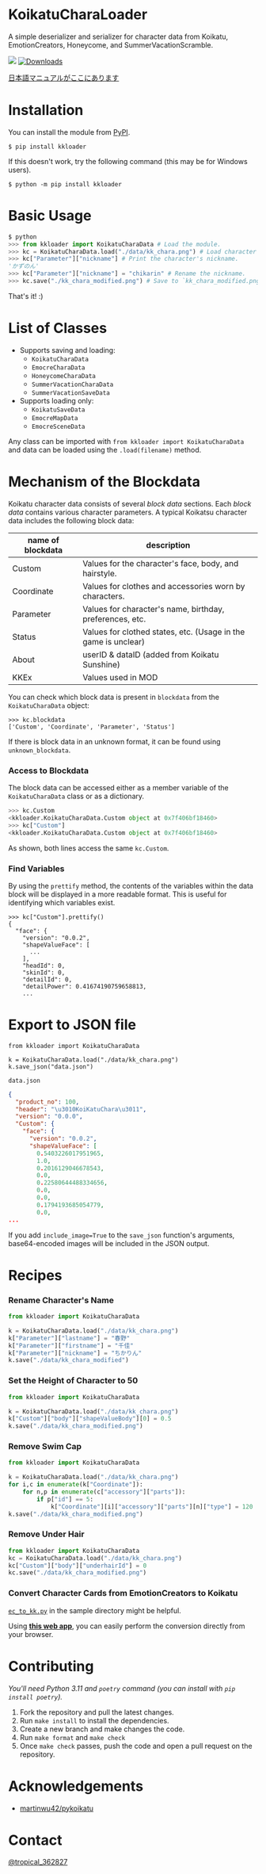 # KoikatuCharaLoader
A simple deserializer and serializer for character data from Koikatu, EmotionCreators, Honeycome, and SummerVacationScramble.

[![](https://img.shields.io/pypi/v/kkloader)](https://pypi.org/project/kkloader/)
[![Downloads](https://static.pepy.tech/badge/kkloader)](https://pepy.tech/project/kkloader)

[日本語マニュアルがここにあります](README.ja.md)

# Installation
You can install the module from [PyPI](https://pypi.org/project/kkloader/).
```
$ pip install kkloader
```
If this doesn't work, try the following command (this may be for Windows users).
```
$ python -m pip install kkloader
```

# Basic Usage
```python
$ python
>>> from kkloader import KoikatuCharaData # Load the module.
>>> kc = KoikatuCharaData.load("./data/kk_chara.png") # Load character data.
>>> kc["Parameter"]["nickname"] # Print the character's nickname.
'かずのん'
>>> kc["Parameter"]["nickname"] = "chikarin" # Rename the nickname.
>>> kc.save("./kk_chara_modified.png") # Save to `kk_chara_modified.png`.
```
That's it! :)

# List of Classes

- Supports saving and loading:
  - `KoikatuCharaData`
  - `EmocreCharaData`
  - `HoneycomeCharaData`
  - `SummerVacationCharaData`
  - `SummerVacationSaveData`
- Supports loading only:
  - `KoikatuSaveData`
  - `EmocreMapData`
  - `EmocreSceneData`

Any class can be imported with `from kkloader import KoikatuCharaData` and data can be loaded using the `.load(filename)` method.

# Mechanism of the Blockdata

Koikatu character data consists of several *block data* sections. Each *block data* contains various character parameters. A typical Koikatsu character data includes the following block data:

| name of blockdata | description                                                  |
| ----------------- | ------------------------------------------------------------ |
| Custom            | Values for the character's face, body, and hairstyle.        |
| Coordinate        | Values for clothes and accessories worn by characters.       |
| Parameter         | Values for character's name, birthday, preferences, etc.     |
| Status            | Values for clothed states, etc. (Usage in the game is unclear) |
| About             | userID & dataID (added from Koikatu Sunshine)                |
| KKEx              | Values used in MOD                                           |

You can check which block data is present in `blockdata` from the `KoikatuCharaData` object:
```
>>> kc.blockdata
['Custom', 'Coordinate', 'Parameter', 'Status']
```
If there is block data in an unknown format, it can be found using `unknown_blockdata`.

### Access to Blockdata
The block data can be accessed either as a member variable of the `KoikatuCharaData` class or as a dictionary.
```python
>>> kc.Custom
<kkloader.KoikatuCharaData.Custom object at 0x7f406bf18460>
>>> kc["Custom"]
<kkloader.KoikatuCharaData.Custom object at 0x7f406bf18460>
```
As shown, both lines access the same `kc.Custom`.

### Find Variables

By using the `prettify` method, the contents of the variables within the data block will be displayed in a more readable format.
This is useful for identifying which variables exist.
```
>>> kc["Custom"].prettify()
{
  "face": {
    "version": "0.0.2",
    "shapeValueFace": [
      ...
    ],
    "headId": 0,
    "skinId": 0,
    "detailId": 0,
    "detailPower": 0.41674190759658813,
    ...
```

# Export to JSON file
```
from kkloader import KoikatuCharaData

k = KoikatuCharaData.load("./data/kk_chara.png")
k.save_json("data.json") 
```

`data.json`
```data.json
{
  "product_no": 100,
  "header": "\u3010KoiKatuChara\u3011",
  "version": "0.0.0",
  "Custom": {
    "face": {
      "version": "0.0.2",
      "shapeValueFace": [
        0.5403226017951965,
        1.0,
        0.2016129046678543,
        0.0,
        0.22580644488334656,
        0.0,
        0.0,
        0.1794193685054779,
        0.0,
...
```
If you add `include_image=True` to the `save_json` function's arguments, base64-encoded images will be included in the JSON output.

# Recipes

### Rename Character's Name
```python
from kkloader import KoikatuCharaData

k = KoikatuCharaData.load("./data/kk_chara.png")
k["Parameter"]["lastname"] = "春野"
k["Parameter"]["firstname"] = "千佳"
k["Parameter"]["nickname"] = "ちかりん"
k.save("./data/kk_chara_modified")
```

### Set the Height of Character to 50
```python
from kkloader import KoikatuCharaData

k = KoikatuCharaData.load("./data/kk_chara.png")
k["Custom"]["body"]["shapeValueBody"][0] = 0.5
k.save("./data/kk_chara_modified.png")  
```

### Remove Swim Cap
```python
from kkloader import KoikatuCharaData

k = KoikatuCharaData.load("./data/kk_chara.png")
for i,c in enumerate(k["Coordinate"]):
    for n,p in enumerate(c["accessory"]["parts"]):
        if p["id"] == 5:
            k["Coordinate"][i]["accessory"]["parts"][n]["type"] = 120
k.save("./data/kk_chara_modified.png")  
```

### Remove Under Hair
```python
from kkloader import KoikatuCharaData
kc = KoikatuCharaData.load("./data/kk_chara.png")
kc["Custom"]["body"]["underhairId"] = 0
kc.save("./data/kk_chara_modified.png")
```

### Convert Character Cards from EmotionCreators to Koikatu

[`ec_to_kk.py`](https://github.com/great-majority/KoikatuCharaLoader/blob/master/samples/ec_to_kk.py) in the sample directory might be helpful.

Using **[this web app](https://kk-snippets.streamlit.app/ec-to-kk)**, you can easily perform the conversion directly from your browser.

# Contributing
*You'll need Python 3.11 and `poetry` command (you can install with `pip install poetry`).*

1. Fork the repository and pull the latest changes.
2. Run `make install` to install the dependencies.
3. Create a new branch and make changes the code.
4. Run `make format` and `make check`
5. Once `make check` passes, push the code and open a pull request on the repository.

# Acknowledgements
- [martinwu42/pykoikatu](https://github.com/martinwu42/pykoikatu)

# Contact

[@tropical_362827](https://twitter.com/tropical_362827)
